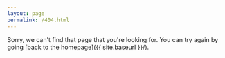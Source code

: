 ```yaml
---
layout: page
permalink: /404.html
---
```


Sorry, we can't find that page that you're looking for. You can try again by going [back to the homepage]({{ site.baseurl }}/).
